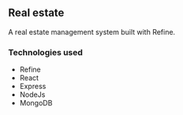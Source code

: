 ## Real estate
A real estate management system built with Refine.

### Technologies used
- Refine
- React
- Express
- NodeJs
- MongoDB
